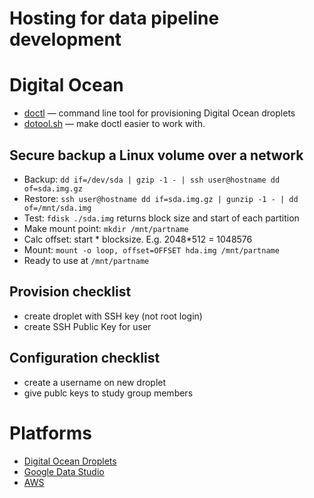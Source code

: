 # Hosting for data pipeline development

# Digital Ocean
 - [doctl](https://github.com/digitalocean/doctl) — command line tool for provisioning 
    Digital Ocean droplets
 - [dotool.sh](https://github.com/devops-study-group/digitalocean) — 
    make doctl easier to work with.

## Secure backup a Linux volume over a network
- Backup: `dd if=/dev/sda | gzip -1 - | ssh user@hostname dd of=sda.img.gz`
- Restore: `ssh user@hostname dd if=sda.img.gz | gunzip -1 - | dd of=/mnt/sda.img`
- Test: `fdisk ./sda.img` returns block size and start of each partition
- Make mount point: `mkdir /mnt/partname`
- Calc offset: start * blocksize. E.g. 2048*512 = 1048576
- Mount: `mount -o loop, offset=OFFSET hda.img /mnt/partname`
- Ready to use at `/mnt/partname`

## Provision checklist
- create droplet with SSH key (not root login)
- create SSH Public Key for user

## Configuration checklist
- create a username on new droplet
- give publc keys to study group members

# Platforms
- [Digital Ocean Droplets](https://digitalocean.com)
- [Google Data Studio](https://developers.google.com/datastudio/)
- [AWS](https://aws.amazon.com/)
